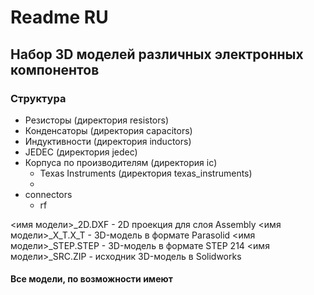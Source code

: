 # Readme RU

## Набор 3D моделей различных электронных компонентов

### Структура

* Резисторы (директория resistors)
* Конденсаторы (директория capacitors)
* Индуктивности (директория inductors)
* JEDEC (директория jedec)
* Корпуса по производителям (директория ic)
    * Texas Instruments (директория texas_instruments)
    * 
* connectors
	* rf

<имя модели>_2D.DXF - 2D проекция для слоя Assembly
<имя модели>_X_T.X_T - 3D-модель в формате Parasolid
<имя модели>_STEP.STEP - 3D-модель в формате STEP 214
<имя модели>_SRC.ZIP - исходник 3D-модель в Solidworks

#### Все модели, по возможности имеют 
